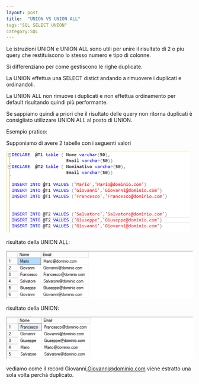 ```yaml
---
layout: post
title:  "UNION VS UNION ALL"
tags:"SQL SELECT UNION"
category:SQL
---
```

Le istruzioni UNION e UNION ALL sono utili per unire il risultato di 2 o piu query che restituiscono lo stesso numero e tipo di colonne.

Si differenziano per come gestiscono le righe duplicate.

La UNION effettua una SELECT distict andando a rimuovere i duplicati e ordinandoli.

La UNION ALL non rimuove i duplicati e non effettua ordinamento per default risultando quindi più performante.

Se sappiamo quindi a priori che il risultato delle query non ritorna duplicati è consigliato utilizzare UNION ALL al posto di UNION.

Esempio pratico:

Supponiamo di avere 2 tabelle con i seguenti valori

![tabelle](assets/images/posts/unionvsunionall/tabelle.png)


risultato della UNION ALL: 

![resultunionall](assets/images/posts/unionvsunionall/resultunionall.png)


risultato della UNION: 

![resultunion](assets/images/posts/unionvsunionall/resultunion.png)


vediamo come il record Giovanni,Giovanni@dominio.com viene estratto una sola volta perchà duplicato.